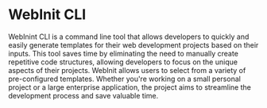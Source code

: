 # WebInit CLI

WebInint CLI is a command line tool that allows developers to quickly and easily generate templates for their web development projects based on their inputs. This tool saves time by eliminating the need to manually create repetitive code structures, allowing developers to focus on the unique aspects of their projects. WebInit allows users to select from a variety of pre-configured templates. Whether you're working on a small personal project or a large enterprise application, the project aims to streamline the development process and save valuable time.
